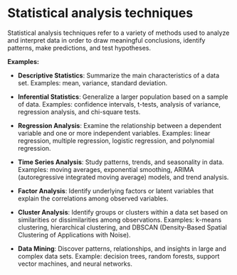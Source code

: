 # Statistical analysis techniques

Statistical analysis techniques refer to a variety of methods used to analyze and interpret data in order to draw meaningful conclusions, identify patterns, make predictions, and test hypotheses.

**Examples:**

* **Descriptive Statistics**: Summarize the main characteristics of a data set. Examples: mean, variance, standard deviation.

* **Inferential Statistics**: Generalize a larger population based on a sample of data. Examples: confidence intervals, t-tests, analysis of variance, regression analysis, and chi-square tests.

* **Regression Analysis**: Examine the relationship between a dependent variable and one or more independent variables. Examples: linear regression, multiple regression, logistic regression, and polynomial regression.

* **Time Series Analysis**: Study patterns, trends, and seasonality in data. Examples: moving averages, exponential smoothing, ARIMA (autoregressive integrated moving average) models, and trend analysis.

* **Factor Analysis**: Identify underlying factors or latent variables that explain the correlations among observed variables.

* **Cluster Analysis**: Identify groups or clusters within a data set based on similarities or dissimilarities among observations. Examples: k-means clustering, hierarchical clustering, and DBSCAN (Density-Based Spatial Clustering of Applications with Noise).

* **Data Mining**: Discover patterns, relationships, and insights in large and complex data sets. Example: decision trees, random forests, support vector machines, and neural networks.
